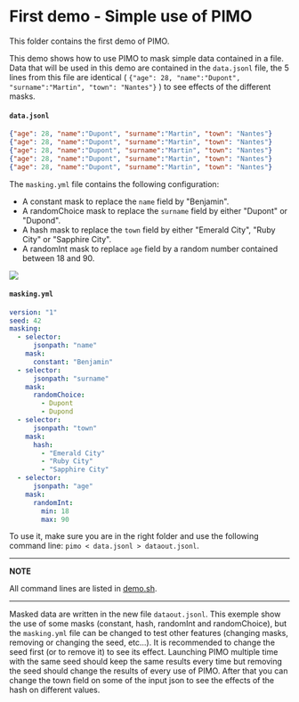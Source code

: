 # First demo - Simple use of PIMO

This folder contains the first demo of PIMO.

This demo shows how to use PIMO to mask simple data contained in a file. Data that will be used in this demo are contained in the `data.jsonl` file, the 5 lines from this file are identical ( `{"age": 28, "name":"Dupont", "surname":"Martin", "town": "Nantes"}` ) to see effects of the different masks.

#### **`data.jsonl`**
```json
{"age": 28, "name":"Dupont", "surname":"Martin", "town": "Nantes"}
{"age": 28, "name":"Dupont", "surname":"Martin", "town": "Nantes"}
{"age": 28, "name":"Dupont", "surname":"Martin", "town": "Nantes"}
{"age": 28, "name":"Dupont", "surname":"Martin", "town": "Nantes"}
{"age": 28, "name":"Dupont", "surname":"Martin", "town": "Nantes"}
```

The `masking.yml` file contains the following configuration:

* A constant mask to replace the `name` field by "Benjamin".
* A randomChoice mask to replace the `surname` field by either "Dupont" or "Dupond".
* A hash mask to replace the `town` field by either "Emerald City", "Ruby City" or "Sapphire City".
* A randomInt mask to replace `age` field by a random number contained between 18 and 90.

[![](https://mermaid.ink/img/pako:eNqVks9rwjAUgP-VmFOFCvO29eBhKmwwGehxlfFsos1oX0r6ghP1f19-1EHLdjCX9_L1veRL0jMvtJA84_tKH4sSDLG3dY7MjZHCxtJHEsJ4yyaTGUOoZfza2t3BQFMG9NkeIvXDA198yflcY0uAlDxL_IJa4Tjnl9gxjQ0SRUwiDJuMtCW35ew9hO3_Nq01fwh1tOfUsU5rDSh0PS-1KmSysI1GSkMQwe-2wFDxl99nSfqIA0WPen4edHIv0JbJspYGKsHmik7p2u5OMdtA05TKyDALrmGloWiE91nCYXiPjvQc3bx3f6_uXVcKMzZ9TNkKvjP29BCcfONQKbC_jHjK3VlrUML9hGdfnHMqpXtVnrlUyD3YinKe49WV2kYAyaVQpA3P9lC1MuVgSW9OWPCMjJW3ooUCd466q7r-AI4Y8J8)](https://mermaid.live/edit/#pako:eNqVks9rwjAUgP-VmFOFCvO29eBhKmwwGehxlfFsos1oX0r6ghP1f19-1EHLdjCX9_L1veRL0jMvtJA84_tKH4sSDLG3dY7MjZHCxtJHEsJ4yyaTGUOoZfza2t3BQFMG9NkeIvXDA198yflcY0uAlDxL_IJa4Tjnl9gxjQ0SRUwiDJuMtCW35ew9hO3_Nq01fwh1tOfUsU5rDSh0PS-1KmSysI1GSkMQwe-2wFDxl99nSfqIA0WPen4edHIv0JbJspYGKsHmik7p2u5OMdtA05TKyDALrmGloWiE91nCYXiPjvQc3bx3f6_uXVcKMzZ9TNkKvjP29BCcfONQKbC_jHjK3VlrUML9hGdfnHMqpXtVnrlUyD3YinKe49WV2kYAyaVQpA3P9lC1MuVgSW9OWPCMjJW3ooUCd466q7r-AI4Y8J8)

#### **`masking.yml`**
```yaml
version: "1"
seed: 42
masking:
  - selector:
      jsonpath: "name"
    mask:
      constant: "Benjamin"
  - selector:
      jsonpath: "surname"
    mask:
      randomChoice:
        - Dupont
        - Dupond
  - selector:
      jsonpath: "town"
    mask:
      hash:
        - "Emerald City"
        - "Ruby City"
        - "Sapphire City"
  - selector:
      jsonpath: "age"
    mask:
      randomInt:
        min: 18
        max: 90
```

To use it, make sure you are in the right folder and use the following command line: `pimo < data.jsonl > dataout.jsonl`.

---
**NOTE**

All command lines are listed in [demo.sh](demo.sh).

---

Masked data are written in the new file `dataout.jsonl`. This exemple show the use of some masks (constant, hash, randomInt and randomChoice), but the `masking.yml` file can be changed to test other features (changing masks, removing or changing the seed, etc...). It is recommended to change the seed first (or to remove it) to see its effect. Launching PIMO multiple time with the same seed should keep the same results every time but removing the seed should change the results of every use of PIMO. After that you can change the town field on some of the input json to see the effects of the hash on different values.
